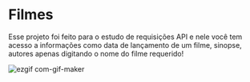 # Filmes

Esse projeto foi feito para o estudo de requisições API e nele você tem acesso a informações como data de lançamento de um filme, sinopse, autores apenas digitando o nome do filme requerido!

![ezgif com-gif-maker](https://user-images.githubusercontent.com/74211518/236228731-fc742f9e-7a9f-469e-b8fc-eb555349e506.gif)
